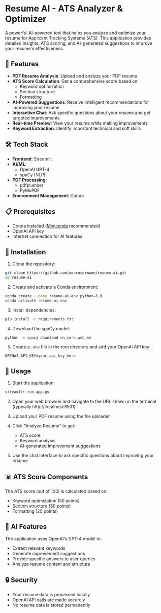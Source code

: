 # Resume AI - ATS Analyzer & Optimizer

A powerful AI-powered tool that helps you analyze and optimize your resume for Applicant Tracking Systems (ATS). This application provides detailed insights, ATS scoring, and AI-generated suggestions to improve your resume's effectiveness.

## 🚀 Features

- **PDF Resume Analysis**: Upload and analyze your PDF resume
- **ATS Score Calculation**: Get a comprehensive score based on:
  - Keyword optimization
  - Section structure
  - Formatting
- **AI-Powered Suggestions**: Receive intelligent recommendations for improving your resume
- **Interactive Chat**: Ask specific questions about your resume and get targeted improvements
- **Real-time Preview**: View your resume while making improvements
- **Keyword Extraction**: Identify important technical and soft skills

## 🛠️ Tech Stack

- **Frontend**: Streamlit
- **AI/ML**:
  - OpenAI GPT-4
  - spaCy (NLP)
- **PDF Processing**:
  - pdfplumber
  - PyMuPDF
- **Environment Management**: Conda

## 📋 Prerequisites

- Conda installed ([Miniconda](https://docs.conda.io/en/latest/miniconda.html) recommended)
- OpenAI API key
- Internet connection for AI features

## 🔧 Installation

1. Clone the repository:

```bash
git clone https://github.com/yourusername/resume-ai.git
cd resume-ai
```

2. Create and activate a Conda environment:

```bash
conda create --name resume-ai-env python=3.9
conda activate resume-ai-env
```

3. Install dependencies:

```bash
pip install -r requirements.txt
```

4. Download the spaCy model:

```bash
python -m spacy download en_core_web_sm
```

5. Create a `.env` file in the root directory and add your OpenAI API key:

```
OPENAI_API_KEY=your_api_key_here
```

## 🚀 Usage

1. Start the application:

```bash
streamlit run app.py
```

2. Open your web browser and navigate to the URL shown in the terminal (typically http://localhost:8501)

3. Upload your PDF resume using the file uploader

4. Click "Analyze Resume" to get:

   - ATS score
   - Keyword analysis
   - AI-generated improvement suggestions

5. Use the chat interface to ask specific questions about improving your resume

## 📊 ATS Score Components

The ATS score (out of 100) is calculated based on:

- Keyword optimization (50 points)
- Section structure (30 points)
- Formatting (20 points)

## 🤖 AI Features

The application uses OpenAI's GPT-4 model to:

- Extract relevant keywords
- Generate improvement suggestions
- Provide specific answers to user queries
- Analyze resume content and structure

## 🔒 Security

- Your resume data is processed locally
- OpenAI API calls are made securely
- No resume data is stored permanently
